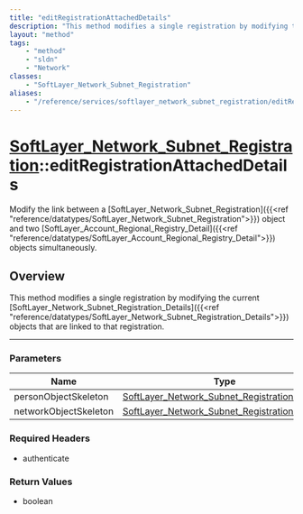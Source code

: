```yaml
---
title: "editRegistrationAttachedDetails"
description: "This method modifies a single registration by modifying the current [SoftLayer_Network_Subnet_Registration_Details]({{<r... "
layout: "method"
tags:
    - "method"
    - "sldn"
    - "Network"
classes:
    - "SoftLayer_Network_Subnet_Registration"
aliases:
    - "/reference/services/softlayer_network_subnet_registration/editRegistrationAttachedDetails"
---
```

# [SoftLayer_Network_Subnet_Registration](/reference/services/SoftLayer_Network_Subnet_Registration)::editRegistrationAttachedDetails

Modify the link between a [SoftLayer_Network_Subnet_Registration]({{<ref "reference/datatypes/SoftLayer_Network_Subnet_Registration">}}) object and two [SoftLayer_Account_Regional_Registry_Detail]({{<ref "reference/datatypes/SoftLayer_Account_Regional_Registry_Detail">}}) objects simultaneously. 


## Overview 
This method modifies a single registration by modifying the current [SoftLayer_Network_Subnet_Registration_Details]({{<ref "reference/datatypes/SoftLayer_Network_Subnet_Registration_Details">}}) objects that are linked to that registration. 

-----

### Parameters 
|Name | Type | Description |
| --- | --- | --- |
|personObjectSkeleton| <a href='/reference/datatypes/SoftLayer_Network_Subnet_Registration_Details'>SoftLayer_Network_Subnet_Registration_Details </a>| |
|networkObjectSkeleton| <a href='/reference/datatypes/SoftLayer_Network_Subnet_Registration_Details'>SoftLayer_Network_Subnet_Registration_Details </a>| |


### Required Headers
* authenticate


### Return Values
* boolean





